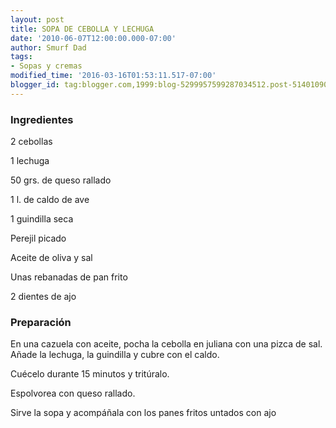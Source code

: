 ```yaml
---
layout: post
title: SOPA DE CEBOLLA Y LECHUGA
date: '2010-06-07T12:00:00.000-07:00'
author: Smurf Dad
tags:
- Sopas y cremas
modified_time: '2016-03-16T01:53:11.517-07:00'
blogger_id: tag:blogger.com,1999:blog-5299957599287034512.post-5140109071923420382
---
```


<h3>Ingredientes</h3>

2 cebollas

1 lechuga

50 grs. de queso rallado

1 l. de caldo de ave

1 guindilla seca

Perejil picado

Aceite de oliva y sal

Unas rebanadas de pan frito

2 dientes de ajo

<h3>Preparación</h3>

En una cazuela con aceite, pocha la cebolla en juliana con una pizca de sal. Añade la lechuga, la guindilla y cubre con el caldo.

Cuécelo durante 15 minutos y tritúralo.

Espolvorea con queso rallado.

Sirve la sopa y acompáñala con los panes fritos untados con ajo

